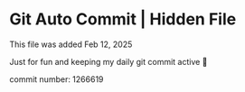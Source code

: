 # Git Auto Commit | Hidden File

This file was added Feb 12, 2025

Just for fun and keeping my daily git commit active 🤪

commit number: 1266619
